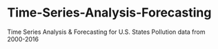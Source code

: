 # Time-Series-Analysis-Forecasting
Time Series Analysis &amp; Forecasting for U.S. States Pollution data from 2000-2016
